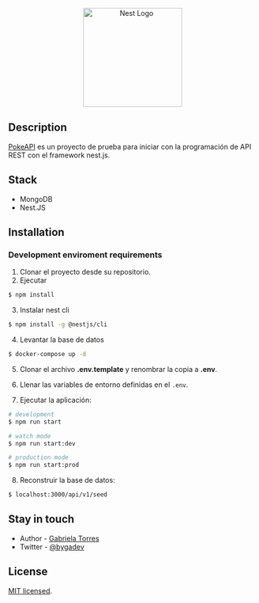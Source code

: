 <p align="center">
  <a href="http://nestjs.com/" target="blank"><img src="https://nestjs.com/img/logo-small.svg" width="200" alt="Nest Logo" /></a>
</p>

## Description

[PokeAPI](https://github.com/nestjs/nest) es un proyecto de prueba para iniciar con la programación de API REST con el framework nest.js.

## Stack

- MongoDB
- Nest.JS

## Installation

### Development enviroment requirements

1. Clonar el proyecto desde su repositorio.
2. Ejecutar

```bash
$ npm install
```

3. Instalar nest cli

```bash
$ npm install -g @nestjs/cli
```

4. Levantar la base de datos

```bash
$ docker-compose up -d
```

5. Clonar el archivo **.env.template** y renombrar la copia a **.env**.

6. Llenar las variables de entorno definidas en el `.env`.

7. Ejecutar la aplicación:

```bash
# development
$ npm run start

# watch mode
$ npm run start:dev

# production mode
$ npm run start:prod
```

8. Reconstruir la base de datos:

```bash
$ localhost:3000/api/v1/seed
```

## Stay in touch

- Author - [Gabriela Torres]()
- Twitter - [@bygadev](https://twitter.com/bygadev)

## License

[MIT licensed](LICENSE).
